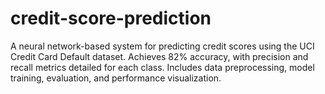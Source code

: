 # credit-score-prediction
A neural network-based system for predicting credit scores using the UCI Credit Card Default dataset. Achieves 82% accuracy, with precision and recall metrics detailed for each class. Includes data preprocessing, model training, evaluation, and performance visualization.
